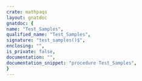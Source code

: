 ```yaml
---
crate: mathpaqs
layout: gnatdoc
gnatdoc: {
name: "Test_Samples",
qualified_name: "Test_Samples",
signature: "test_samples()$",
enclosing: "",
is_private: false,
documentation: "",
documentation_snippet: "procedure Test_Samples",
}
---
```


